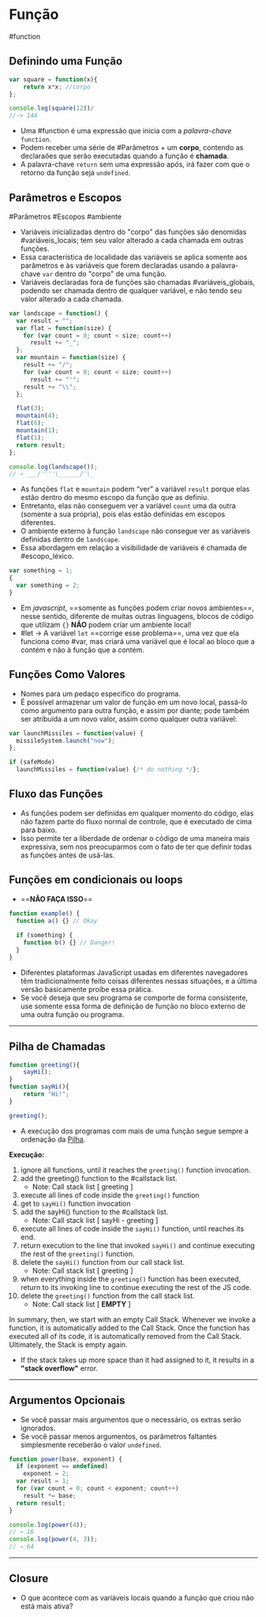 # Função
#function 
## Definindo uma Função
```js
var square = function(x){
	return x*x; //corpo
};

console.log(square(12))/
//-> 144
```
- Uma #function é uma expressão que inicia com a *palavra-chave* `function`.
- Podem receber uma série de #Parâmetros + um **corpo**, contendo as declaraões que serão executadas quando a função é **chamada**.
- A palavra-chave `return` sem uma expressão após, irá fazer com que o retorno da função seja `undefined`.

## Parâmetros e Escopos
#Parâmetros #Escopos #ambiente 

- Variáveis inicializadas dentro do "corpo" das funções são denomidas #variáveis_locais; tem seu valor alterado a cada chamada em outras funções.
- Essa característica de localidade das variáveis se aplica somente aos parâmetros e às variáveis que forem declaradas usando a palavra-chave `var` dentro do "corpo" de uma função.
- Variáveis declaradas fora de funções são chamadas #variáveis_globais, podendo ser chamada dentro de qualquer variável, e não tendo seu valor alterado a cada chamada.

```js
var landscape = function() {
  var result = "";
  var flat = function(size) {
    for (var count = 0; count < size; count++)
      result += "_";
  };
  var mountain = function(size) {
    result += "/";
    for (var count = 0; count < size; count++)
      result += "'";
    result += "\\";
  };

  flat(3);
  mountain(4);
  flat(6);
  mountain(1);
  flat(1);
  return result;
};

console.log(landscape());
// → ___/''''\______/'\_
```

- As funções `flat` e `mountain` podem “ver” a variável `result` porque elas estão dentro do mesmo escopo da função que as definiu. 
- Entretanto, elas não conseguem ver a variável `count` uma da outra (somente a sua própria), pois elas estão definidas em escopos diferentes. 
- O ambiente externo à função `landscape` não consegue ver as variáveis definidas dentro de `landscape`.
- Essa abordagem em relação a visibilidade de variáveis é chamada de #escopo_léxico.

```js
var something = 1;
{
  var something = 2;
}
```
- Em *javascript*, ==somente as funções podem criar novos ambientes==, nesse sentido, diferente de muitas outras linguagens, blocos de código que utilizam `{}` **NÃO** podem criar um ambiente local!
- #let → A variável ``let`` ==corrige esse problema==, uma vez que ela funciona como #var, mas criará uma variável que é local ao bloco que a contém e não à função que a contém.

## Funções Como Valores
- Nomes para um pedaço específico do programa.
- É possível armazenar um valor de função em um novo local, passá-lo como argumento para outra função, e assim por diante; pode também ser atribuída a um novo valor, assim como qualquer outra variável:
```js
var launchMissiles = function(value) {
  missileSystem.launch("now");
};

if (safeMode)
  launchMissiles = function(value) {/* do nothing */};
```

## Fluxo das Funções
- As funções podem ser definidas em qualquer momento do código, elas não fazem parte do fluxo normal de controle, que é executado de cima para baixo.
- Isso permite ter a liberdade de ordenar o código de uma maneira mais expressiva, sem nos preocuparmos com o fato de ter que definir todas as funções antes de usá-las.

## Funções em condicionais ou loops
- ==**NÃO FAÇA ISSO**==
```js
function example() {
  function a() {} // Okay
  
  if (something) {
    function b() {} // Danger!
  }
}
```
- Diferentes plataformas JavaScript usadas em diferentes navegadores têm tradicionalmente feito coisas diferentes nessas situações, e a última versão basicamente proíbe essa prática. 
- Se você deseja que seu programa se comporte de forma consistente, use somente essa forma de definição de função no bloco externo de uma outra função ou programa.

--- 
## Pilha de Chamadas
```js
function greeting(){
	sayHi();
}
function sayHi(){
	return "Hi!";
}

greeting();

```

- A execução dos programas com mais de uma função segue sempre a ordenação da [Pilha](Pilha.md).

**Execução:**
1. ignore all functions, until it reaches the ``greeting()`` function invocation.
2. add the greeting() function to the #callstack list.
	- Note: Call stack list [ greeting ]
3. execute all lines of code inside the ``greeting()`` function 
4. get to ``sayHi()`` function invocation
5. add the sayHi() function to the #callstack list.
	- Note: Call stack list [ sayHi - greeting ]
6. execute all lines of code inside the `sayHi()` function, until reaches its end.
7. return execution to the line that invoked `sayHi()` and continue executing the rest of the `greeting()` function.
8. delete the `sayHi()` function from our call stack list.
	- Note: Call stack list [ greeting ]
9. when everything inside the `greeting()` function has been executed, return to its invoking line to continue executing the rest of the JS code.
10. delete the `greeting()` function from the call stack list.
	- Note: Call stack list [ **EMPTY** ]

In summary, then, we start with an empty Call Stack. Whenever we invoke a function, it is automatically added to the Call Stack. Once the function has executed all of its code, it is automatically removed from the Call Stack. Ultimately, the Stack is empty again.

- If the stack takes up more space than it had assigned to it, it results in a **"stack overflow"** error.

---

## Argumentos Opcionais
- Se você passar mais argumentos que o necessário, os extras serão ignorados. 
- Se você passar menos argumentos, os parâmetros faltantes simplesmente receberão o valor `undefined`.

```js
function power(base, exponent) {
  if (exponent == undefined)
    exponent = 2;
  var result = 1;
  for (var count = 0; count < exponent; count++)
    result *= base;
  return result;
}

console.log(power(4));
// → 16
console.log(power(4, 3));
// → 64
```

---

## Closure
- O que acontece com as variáveis locais quando a função que criou não está mais ativa?